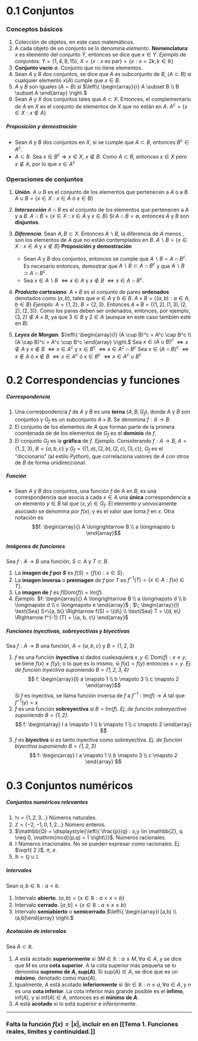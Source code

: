 # 0.1 Conjuntos
### Conceptos básicos
1. Colección de objetos, en este caso matemáticos.
2. A cada objeto de un conjunto se lo denomina _elemento_.
	**Nomenclatura**: $x$ es elemento del conjunto $Y$, entonces se dice que $x \in Y$.
	_Ejemplo de conjuntos_: $Y = \{1,4,8,15\}$, $X = \{x : x \textrm{ es par} \} = \{x : x=2k, k \in \mathbb{R} \}$
3. **Conjunto vacío** $\emptyset$. Conjunto que no tiene elementos.
4. Sean $A$ y $B$ dos conjuntos, se dice que $A$ es subconjunto de $B$, ($A \subset B$) si cualquier elemento $x(A)$ cumple que $x \in B$.
5. $A$ y $B$ son iguales ($A = B$) si $\left\{ \begin{array}{r} A \subset B \\ B \subset A \end{array} \right.$
6. Sean $A$ y $X$ dos conjuntos tales que $A \subset X$. Entonces, el complementario de $A$ en $X$ es el conjunto de elementos de $X$ que no están en $A$.
	$A^c = \{x \in X : x \notin A \}$

##### Proposición y demostración
- Sean $A$ y $B$ dos conjuntos en $X$, si se cumple que $A \subset B$, entonces $B^c \in A^c$.
- $A \subset B$. Sea $x \in B^c \Rightarrow x \in X$, $x \notin B$. Como $A \subset B$, entonces $x \in X$ pero $x \notin A$, por lo que $x \in A^c$
### Operaciones de conjuntos
1. ***Unión.*** $A \cup B$ es el conjunto de los elementos que pertenecen a $A$ o a $B$.
	$A \cup B = \{ x \in X : x \in A \textrm{ ó } x \in B \}$
2. ***Intersección*** $A \cap B$ es el conjunto de los elementos que pertenecen a $A$ y a $B$.
	$A \cap B = \{ x \in X : x \in A \textrm{ y } x \in B \}$
	Si $A \cap B = \emptyset$, entonces $A$  y $B$ son **disjuntos**. 
3. ***Diferencia***. Sean $A,B \subset X$. Entonces $A \backslash B$, la diferencia de $A$ menos , son los elementos de $A$ que no están contemplados en $B$.
	$A \backslash B = \{x \in X : x \in A \textrm{ y } x \notin B \}$
	**Proposición y demostración**
	- Sean $A$ y $B$ dos conjuntos, entonces se cumple que $A \backslash B = A \cap B^c$. Es necesario entonces, demostrar que $A \backslash B \subset A \cap B^c$ y que $A \backslash B \supset A \cap B^c$. 
	- Sea $x \in A \backslash B$ $\Leftrightarrow x \in A \textrm{ y } x \notin B$ $\Leftrightarrow x \in A \cap B^c$.
4. ***Producto cartesiano***. $A \times B$ es el conjunto de pares **ordenados** denotados como $(a, b)$, tales que $a \in A$ y $b \in B$.
	$A \times B = \{ (a,b) : a \in A, b \in B \}$
	_Ejemplo:_ $A = \{1, 2\}$, $B=\{2, 3\}$. Entonces $A \times B = \{(1,2), (1,3), (2,2), (2,3) \}$. Como los pares deben ser ordenados, entonces, por ejemplo, $(3,2) \notin A \times B$, ya que $3 \in B$ y $2 \in A$ (aunque en este caso también esté en $B$)

5. ***Leyes de Morgan***. $\left\{ \begin{array}{l} (A \cup B)^c = A^c \cap B^c \\ (A \cap B)^c = A^c \cup B^c \end{array} \right.$
	Sea $x \in (A \cup B)^c$ $\Leftrightarrow x \notin A \textrm{ y } x \notin B$ $\Leftrightarrow x \in A^c \textrm{ y } x \in B^c$ $\Leftrightarrow x \in A^c \cap B^c$
	Sea $x \in (A \cap B)^c$ $\Leftrightarrow x \notin A \textrm{ ó } x \notin B$ $\Leftrightarrow x \in A^c \textrm{ ó } x \in B^c$ $\Leftrightarrow x \in A^c \cup B^c$

# 0.2 Correspondencias y funciones
##### Correspondencia
1. Una correspondencia $f$ de $A$ y $B$ es una **terna** $(A, B, G_f)$, donde $A$ y $B$ son conjuntos y $G_f$ es un subconjunto $A \times B$. Se denomina $f: A \longrightarrow B$.
2. El conjunto de los elementos de $A$ que forman parte de la primera coordenada de de los elementos de $G_f$ es el **dominio** de $f$.
3. El conjunto $G_f$ es la **gráfica** de $f$.
	_Ejemplo_. Considerando $f : A \longrightarrow B$, $A=\{1, 2, 3\}$, $B = \{a, b, c\}$ y $G_f = \{(1,a), (2,b), (2,c), (3,c) \}$, $G_f$ es el "diccionario" (al estilo *Python*), que correlaciona valores de $A$ con otros de $B$ de forma unidireccional.
##### Función
- Sean $A$ y $B$ dos conjuntos, una función $f$ de $A$ en $B$, es una correspondencia que asocia a cada $x \in A$ una **única** correspondencia a un elemento $y \in B$ tal que $(x,y) \in G_f$. El elemento $y$ unívocamente asociado se denomina por $f(x)$, y es el valor que toma $f$ en $x$. Otra notación es $$f: \begin{array}{} A \longrightarrow B \\ a \longmapsto b \end{array}$$
##### Imágenes de funciones
Sea $f: A \longrightarrow B$ una función, $S \subset A$ y $T \subset B$.
1. La **imagen de $f$ por $S$** es $f(S) = \{ f(x) : x \in S \}$.
2. La **imagen inversa** o **preimagen** de $f$ por $T$ es $f^{-1} (T) = \{x \in A : f(x) \in T\}$.
3. La **imagen de** $f$ es $f(\mathrm{Dom}(f)) = \mathrm{Im}(f)$.
4. _Ejemplo._
	$f: \begin{array}{} A \longrightarrow B \\ a \longmapsto d \\ b \longmapsto d \\ c \longmapsto e \end{array}$ ; $\; \begin{array}{l} \text{Sea} S=\{a, b\} \Rightarrow f(S) = \{d\} \\ \text{Sea} T = \{d, e\} \Rightarrow f^{-1} (T) = \{a, b, c\} \end{array}$
##### Funciones inyectivas, sobreyectivas y biyectivas
Sea $f: A \longrightarrow B$ una función, $A = \{a, b, c\}$ y $B = \{1,2,3\}$
1. $f$ es una función **inyectiva** si dados cualesquiera $x,y \in \mathrm{Dom}(f) : x \neq y$, se tiene $f(x) \neq f(y)$; o lo que es lo mismo, si $f(x) = f(y)$ entonces $x = y$.
	_Ej. de función inyectiva suponiendo $B = \{1,2,3,4\}$_ $$
f: \begin{array}{l}
a \mapsto 1 \\
b \mapsto 3 \\
c \mapsto 2
\end{array}$$
	Si $f$ es inyectiva, se llama función inversa de $f$ a $f^{-1}: \mathrm{Im}(f) \longrightarrow A$ tal que $f^{-1}(y) = x$
2. $f$ es una función **sobreyectiva** si $B = \mathrm{Im}(f)$.
	_Ej. de función sobreyectiva suponiendo $B = \{1,2\}$._ $$
f: \begin{array}
l a \mapsto 1 \\
b \mapsto 1 \\
c \mapsto 2
\end{array}
$$
3. $f$ es **biyectiva** si es tanto inyectiva como sobreyectiva.
	_Ej. de función biyectiva suponiendo $B = \{1,2,3\}$_ $$
f: \begin{array}
l a \mapsto 1 \\
b \mapsto 3 \\
c \mapsto 2
\end{array}
$$
# 0.3 Conjuntos numéricos
##### Conjuntos numéricos relevantes
1. $\mathbb{N} = \{1,2,3 \dots\}$ Números naturales.
2. $\mathbb{Z} = \{-2, -1, 0, 1, 2\dots\}$ Número enteros.
3. $\mathbb{Q} = \displaystyle{\left\{ \frac{p}{q} : x,y \in \mathbb{Z}, q \neq 0, \mathrm{mcd}(p,q) = 1 \right\}}$. Números racionales.
4. $\mathbb{I}$ Números irracionales. No se pueden expresar como racionales. Ej. $\sqrt{ 2 }$, $\pi$, $e$.
5. $\mathbb{R} = \mathbb{Q} \cup \mathbb{I}$.
##### Intervalos
Sean $a,b \in \mathbb{R} : a < b$.
1. Intervalo **abierto**. $(a,b) = \{x \in \mathbb{R} : a < x < b\}$
2. Intervalo **cerrado**. $[a,b] = \{x \in \mathbb{R} : a \leq x \leq b\}$
3. Intervalo **semiabierto** o **semicerrado**.$\left\{ \begin{array}l [a,b) \\ (a,b]\end{array} \right.$
##### Acotación de intervalos
Sea $A \subset \mathbb{R}$.
1. $A$ está acotado **superiormente** si $\exists M \in \mathbb{R} : a \leq M, \forall a \in A$, y se dice que $M$ es una **cota superior**. A la cota superior más pequeña se lo denomina **supremo de $A$, $\textrm{ sup}(A)$**. Si $\mathrm{sup}(A) \in A$, se dice que es un **máximo**, denotado como $\mathrm{max}(A)$.
2. Igualmente, $A$ está acotado **inferiormente** si $\exists n \in \mathbb{R} : n \leq a, \forall a \in A$, y $n$ es una **cota inferior**. La cota inferior más grande posible es el **ínfimo**, $\mathrm{inf}(A)$, y si $\mathrm{inf}(A) \in A$, entonces es el **mínimo de $A$**.
3. $A$ está **acotado** si lo está superior e inferiormente.
---

### Falta la función $f(x) = |x|$, incluir en en [[Tema 1. Funciones reales, límites y continuidad.]]